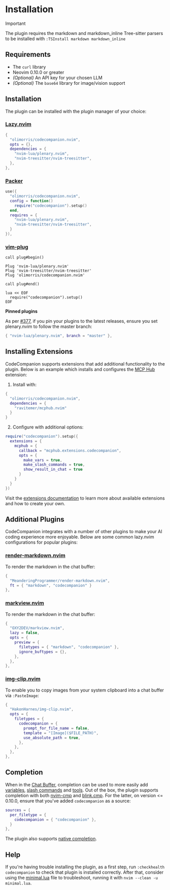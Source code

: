 # Installation

> [!IMPORTANT]
> The plugin requires the markdown and markdown_inline Tree-sitter parsers to be installed with `:TSInstall markdown markdown_inline`

## Requirements

- The `curl` library
- Neovim 0.10.0 or greater
- _(Optional)_ An API key for your chosen LLM
- _(Optional)_ The `base64` library for image/vision support

## Installation

The plugin can be installed with the plugin manager of your choice:

### [Lazy.nvim](https://github.com/folke/lazy.nvim)

```lua
{
  "olimorris/codecompanion.nvim",
  opts = {},
  dependencies = {
    "nvim-lua/plenary.nvim",
    "nvim-treesitter/nvim-treesitter",
  },
},
```

### [Packer](https://github.com/wbthomason/packer.nvim)

```lua
use({
  "olimorris/codecompanion.nvim",
  config = function()
    require("codecompanion").setup()
  end,
  requires = {
    "nvim-lua/plenary.nvim",
    "nvim-treesitter/nvim-treesitter",
  }
}),
```

### [vim-plug](https://github.com/junegunn/vim-plug)

```vim
call plug#begin()

Plug 'nvim-lua/plenary.nvim'
Plug 'nvim-treesitter/nvim-treesitter'
Plug 'olimorris/codecompanion.nvim'

call plug#end()

lua << EOF
  require("codecompanion").setup()
EOF
```

**Pinned plugins**

As per [#377](https://github.com/olimorris/codecompanion.nvim/issues/377), if you pin your plugins to the latest releases, ensure you set plenary.nvim to follow the master branch:

```lua
{ "nvim-lua/plenary.nvim", branch = "master" },
```

## Installing Extensions

CodeCompanion supports extensions that add additional functionality to the plugin. Below is an example which installs and configures the [MCP Hub](extensions/mcphub.html) extension:

1. Install with:

```lua
{
  "olimorris/codecompanion.nvim",
  dependencies = {
    "ravitemer/mcphub.nvim"
  }
}
```

2. Configure with additional options:

```lua
require("codecompanion").setup({
  extensions = {
    mcphub = {
      callback = "mcphub.extensions.codecompanion",
      opts = {
        make_vars = true,
        make_slash_commands = true,
        show_result_in_chat = true
      }
    }
  }
})
```

Visit the [extensions documentation](extending/extensions) to learn more about available extensions and how to create your own.

## Additional Plugins

CodeCompanion integrates with a number of other plugins to make your AI coding experience more enjoyable. Below are some common lazy.nvim configurations for popular plugins:

### [render-markdown.nvim](https://github.com/MeanderingProgrammer/render-markdown.nvim)

To render the markdown in the chat buffer:

```lua
{
  "MeanderingProgrammer/render-markdown.nvim",
  ft = { "markdown", "codecompanion" }
},
```

### [markview.nvim](https://github.com/OXY2DEV/markview.nvim)

To render the markdown in the chat buffer:

```lua
{
  "OXY2DEV/markview.nvim",
  lazy = false,
  opts = {
    preview = {
      filetypes = { "markdown", "codecompanion" },
      ignore_buftypes = {},
    },
  },
},
```

### [img-clip.nvim](https://github.com/hakonharnes/img-clip.nvim)

To enable you to copy images from your system clipboard into a chat buffer via `:PasteImage`:

```lua
{
  "HakonHarnes/img-clip.nvim",
  opts = {
    filetypes = {
      codecompanion = {
        prompt_for_file_name = false,
        template = "[Image]($FILE_PATH)",
        use_absolute_path = true,
      },
    },
  },
},

```

## Completion

When in the [Chat Buffer](usage/chat-buffer/index), completion can be used to more easily add [variables](usage/chat-buffer/variables), [slash commands](usage/chat-buffer/slash-commands) and [tools](usage/chat-buffer/agents). Out of the box, the plugin supports completion with both [nvim-cmp](https://github.com/hrsh7th/nvim-cmp) and [blink.cmp](https://github.com/Saghen/blink.cmp). For the latter, on version <= 0.10.0, ensure that you've added `codecompanion` as a source:

```lua
sources = {
  per_filetype = {
    codecompanion = { "codecompanion" },
  }
},
```

The plugin also supports [native completion](usage/chat-buffer/index#completion).

## Help

If you're having trouble installing the plugin, as a first step, run `:checkhealth codecompanion` to check that plugin is installed correctly. After that, consider using the [minimal.lua](https://github.com/olimorris/codecompanion.nvim/blob/main/minimal.lua)  file to troubleshoot, running it with `nvim --clean -u minimal.lua`.
